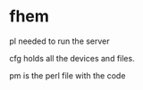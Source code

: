 # fhem


pl needed to run the server

cfg holds all the devices and files.

pm is the perl file with the code
